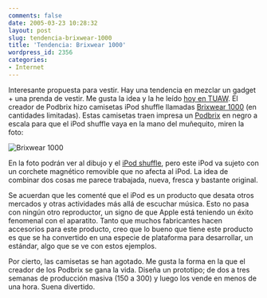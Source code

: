 ```yaml
---
comments: false
date: 2005-03-23 10:28:32
layout: post
slug: tendencia-brixwear-1000
title: 'Tendencia: Brixwear 1000'
wordpress_id: 2356
categories:
- Internet
---
```


Interesante propuesta para vestir. Hay una tendencia en mezclar un gadget + una prenda de vestir. Me gusta la idea y la he leído [hoy en TUAW](http://apple.weblogsinc.com/entry/1234000690036972/). El creador de Podbrix hizo camisetas iPod shuffle llamadas  [Brixwear 1000](http://www.podbrix.com/itemdetails_1237253959.php?PID=1237253959&prodshot=1) (en cantidades limitadas). Estas camisetas traen impresa un [Podbrix](http://www.podbrix.com/) en negro a escala para que el iPod shuffle vaya en la mano del muñequito, miren la foto:





![Brixwear 1000](http://www.minid.net/images/ipod-shirt.png)





En la foto podrán ver al dibujo y el [iPod shuffle](http://www.apple.com/es/ipodshuffle/), pero este iPod va sujeto con un corchete magnético removible que no afecta al iPod. La idea de combinar dos cosas me parece trabajada, nueva, fresca y bastante original.





Se acuerdan que les comenté que  el iPod es un producto que desata otros mercados y otras actividades más allá de escuchar música. Esto no pasa con ningún otro reproductor, un signo de que Apple está teniendo un éxito fenomenal con el aparatito. Tanto que muchos fabricantes hacen accesorios para este producto, creo que lo bueno que tiene este producto es que se ha convertido en una especie de plataforma para desarrollar, un estándar, algo que se ve con estos ejemplos.





Por cierto, las camisetas se han agotado. Me gusta la forma en la que el creador de los Podbrix se gana la vida. Diseña un prototipo; de dos a tres semanas de producción masiva (150 a 300) y luego los vende en menos de una hora. Suena divertido.




 
